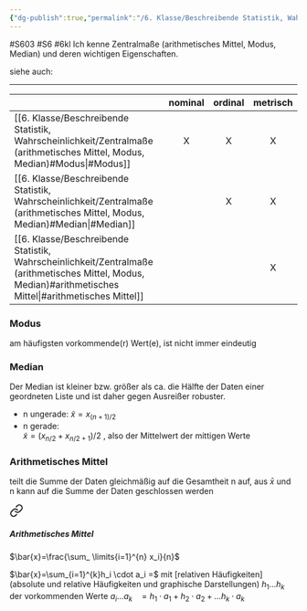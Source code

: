 ```yaml
---
{"dg-publish":true,"permalink":"/6. Klasse/Beschreibende Statistik, Wahrscheinlichkeit/Zentralmaße (arithmetisches Mittel, Modus, Median)/"}
---
```


#S603 #S6 #6kl
Ich kenne Zentralmaße (arithmetisches Mittel, Modus, Median) und deren wichtigen Eigenschaften.

siehe auch:
___

|                            | nominal | ordinal | metrisch |
| -------------------------- |:-------:|:-------:|:--------:|
| [[6. Klasse/Beschreibende Statistik, Wahrscheinlichkeit/Zentralmaße (arithmetisches Mittel, Modus, Median)#Modus\|#Modus]]                 |    X    |    X    |    X     | 
| [[6. Klasse/Beschreibende Statistik, Wahrscheinlichkeit/Zentralmaße (arithmetisches Mittel, Modus, Median)#Median\|#Median]]                |         |    X    |    X     |
| [[6. Klasse/Beschreibende Statistik, Wahrscheinlichkeit/Zentralmaße (arithmetisches Mittel, Modus, Median)#arithmetisches Mittel\|#arithmetisches Mittel]] |         |         |    X     |
### Modus
am häufigsten vorkommende(r) Wert(e), ist nicht immer eindeutig
### Median
Der Median ist kleiner bzw. größer als ca. die Hälfte der Daten einer geordneten Liste und ist daher gegen Ausreißer robuster.
- n ungerade: 
	$\tilde{x} = x_{(n+1)/2}$
- n gerade:  
	$\tilde{x} = (x_{n/2} + x_{n/2+1})/2$ , also der Mittelwert der mittigen Werte
### Arithmetisches Mittel
teilt die Summe der Daten gleichmäßig auf die Gesamtheit n auf,
aus $\bar{x}$ und n kann auf die Summe der Daten geschlossen werden

<div class="transclusion internal-embed is-loaded"><a class="markdown-embed-link" href="/0-meta/4-formeln/#arithmetisches-mittel" aria-label="Open link"><svg xmlns="http://www.w3.org/2000/svg" width="24" height="24" viewBox="0 0 24 24" fill="none" stroke="currentColor" stroke-width="2" stroke-linecap="round" stroke-linejoin="round" class="svg-icon lucide-link"><path d="M10 13a5 5 0 0 0 7.54.54l3-3a5 5 0 0 0-7.07-7.07l-1.72 1.71"></path><path d="M14 11a5 5 0 0 0-7.54-.54l-3 3a5 5 0 0 0 7.07 7.07l1.71-1.71"></path></svg></a><div class="markdown-embed">



##### Arithmetisches Mittel
$\bar{x}=\frac{\sum_ \limits{i=1}^{n} x_i}{n}$

</div></div>


$\bar{x}=\sum_{i=1}^{k}h_i \cdot a_i =$ mit [relativen Häufigkeiten](absolute und relative Häufigkeiten und graphische Darstellungen) $h_1 \ldots h_k$ der vorkommenden Werte $a_i \ldots a_k$
$\ \ =h_1\cdot a_1+h_2 \cdot a_2+ \ldots h_k \cdot a_k$ 
